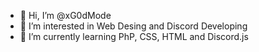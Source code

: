 - 👋 Hi, I’m @xG0dMode
- 👀 I’m interested in Web Desing and Discord Developing
- 🌱 I’m currently learning PhP, CSS, HTML and Discord.js

<!---
xG0dMode/xG0dMode is a ✨ special ✨ repository because its `README.md` (this file) appears on your GitHub profile.
You can click the Preview link to take a look at your changes.
--->
